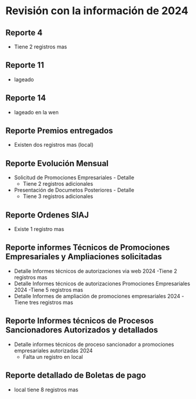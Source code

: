 # Revisión con la información de 2024
## Reporte 4
- Tiene 2 registros mas

## Reporte 11
- lageado

## Reporte 14 
- lageado en la wen

## Reporte Premios entregados
- Existen dos registros mas (local)

## Reporte Evolución Mensual

- Solicitud de Promociones Empresariales - Detalle
    - Tiene 2 registros adicionales
- Presentación de Documetos Posteriores - Detalle
    - Tiene 3 registros adicionales
## Reporte Ordenes SIAJ
- Existe 1 registro mas

## Reporte informes Técnicos de Promociones Empresariales y Ampliaciones solicitadas
- Detalle Informes técnicos de autorizaciones via web 2024
    -Tiene 2 registros mas
- Detalle Informes técnicos de autorizaciones Promociones Empresariales 2024
    -Tiene 5 registros mas
- Detalle Informes de ampliación de promociones empresariales 2024
    -Tiene tres registros mas

## Reporte Informes técnicos de Procesos Sancionadores Autorizados y detallados
- Detalle informes técnicos de proceso sancionador a promociones empresariales autorizadas 2024
    - Falta un registro en local

## Reporte detallado de Boletas de pago
- local tiene 8 registros mas
